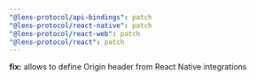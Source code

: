 ```yaml
---
"@lens-protocol/api-bindings": patch
"@lens-protocol/react-native": patch
"@lens-protocol/react-web": patch
"@lens-protocol/react": patch
---
```


**fix:** allows to define Origin header from React Native integrations
